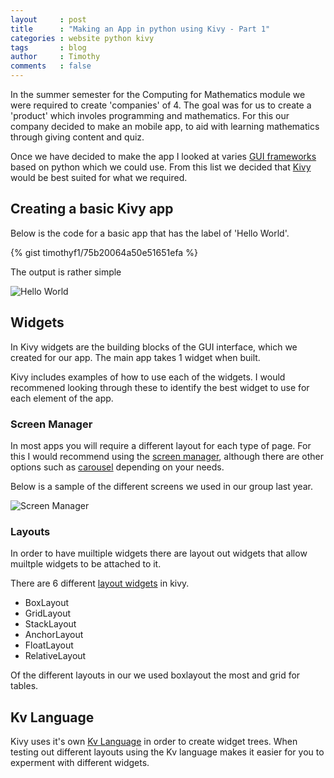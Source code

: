 ```yaml
---
layout     : post
title      : "Making an App in python using Kivy - Part 1"
categories : website python kivy
tags       : blog
author     : Timothy
comments   : false
---
```


In the summer semester for the Computing for Mathematics module we were required to create 'companies' of 4. 
The goal was for us to create a 'product' which involes programming and mathematics. 
For this our company decided to make an mobile app, to aid with learning mathematics through giving content and quiz. 

Once we have decided to make the app I looked at varies [GUI frameworks](https://wiki.python.org/moin/GuiProgramming) based on python which we could use.
From this list we decided that [Kivy](http://kivy.org/) would be best suited for what we required. 

## Creating a basic Kivy app

Below is the code for a basic app that has the label of 'Hello World'. 

{% gist timothyf1/75b20064a50e51651efa %}

The output is rather simple

![Hello World]({{site.baseurl}}/blog/static/images/kivy-hello-world.png)

## Widgets

In Kivy widgets are the building blocks of the GUI interface, which we created for our app. 
The main app takes 1 widget when built. 

Kivy includes examples of how to use each of the widgets. 
I would recommened looking through these to identify the best widget to use for each element of the app. 

### Screen Manager 

In most apps you will require a different layout for each type of page. 
For this I would recommend using the [screen manager](http://kivy.org/docs/api-kivy.uix.screenmanager.html), 
although there are other options such as [carousel](http://kivy.org/docs/api-kivy.uix.carousel.html) depending on your needs.

Below is a sample of the different screens we used in our group last year. 

![Screen Manager]({{site.baseurl}}/blog/static/images/kivy-screen-manager.png)

### Layouts 

In order to have muiltiple widgets there are layout out widgets that allow muiltple widgets to be attached to it. 

There are 6 different [layout widgets](http://kivy.org/docs/guide/widgets.html#organize-with-layouts) in kivy.

- BoxLayout
- GridLayout
- StackLayout
- AnchorLayout
- FloatLayout
- RelativeLayout

Of the different layouts in our we used boxlayout the most and grid for tables. 

## Kv Language

Kivy uses it's own [Kv Language](http://kivy.org/docs/guide/lang.html) in order to create widget trees. 
When testing out different layouts using the Kv language makes it easier for you to experment with different widgets. 
